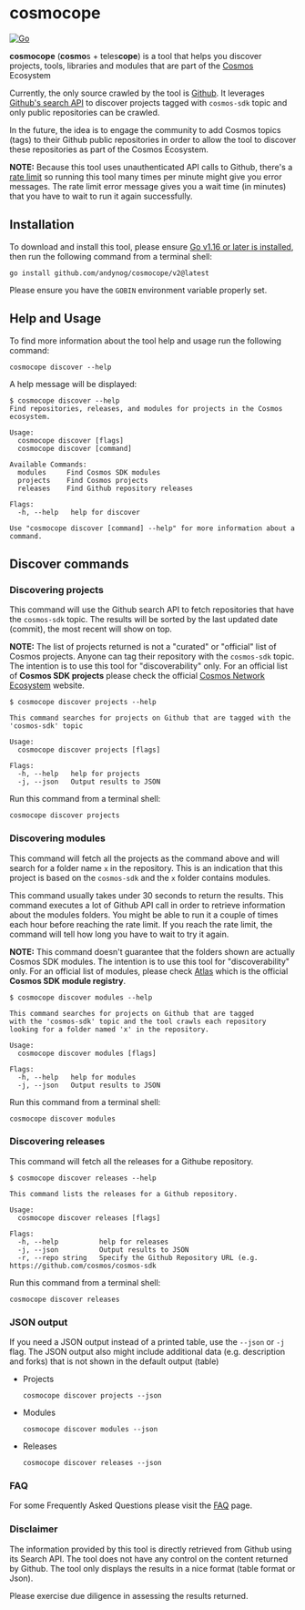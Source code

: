 # cosmocope

[![Go](https://github.com/andynog/cosmocope/actions/workflows/go.yml/badge.svg)](https://github.com/andynog/cosmocope/actions/workflows/go.yml)

**cosmocope** (**cosmo**s + teles**cope**) is a tool that helps you discover projects, tools, libraries and modules that are part of the [Cosmos](https://cosmos.network) Ecosystem

Currently, the only source crawled by the tool is [Github](https://github.com). 
It leverages [Github's search API](https://developer.github.com/v3/search) to discover projects 
tagged with `cosmos-sdk` topic and only public repositories can be crawled. 

In the future, the idea is to engage the community to add Cosmos topics (tags) to their Github public repositories in order to allow 
the tool to discover these repositories as part of the Cosmos Ecosystem.

**NOTE:** Because this tool uses unauthenticated API calls to Github, there's a [rate limit](https://developer.github.com/v3/search/#rate-limit) so running this tool many times per minute might give you error messages. The rate limit error message gives you a wait time (in minutes) that you have to wait to run it again successfully.

## Installation

To download and install this tool, please ensure
[Go v1.16 or later is installed](https://golang.org/dl/), then run the following command from a terminal shell:

```
go install github.com/andynog/cosmocope/v2@latest
```

Please ensure you have the `GOBIN` environment variable properly set.

## Help and Usage 

To find more information about the tool help and usage run the following command:

```
cosmocope discover --help
```

A help message will be displayed:

```
$ cosmocope discover --help
Find repositories, releases, and modules for projects in the Cosmos ecosystem.

Usage:
  cosmocope discover [flags]
  cosmocope discover [command]

Available Commands:
  modules     Find Cosmos SDK modules
  projects    Find Cosmos projects
  releases    Find Github repository releases

Flags:
  -h, --help   help for discover

Use "cosmocope discover [command] --help" for more information about a command.
```

## Discover commands

### Discovering projects

This command will use the Github search API to fetch repositories that have the `cosmos-sdk` topic. The results will be sorted by the last updated date (commit), the most recent will show on top.

**NOTE:** The list of projects returned is not a "curated" or "official" list of Cosmos projects. Anyone can tag their repository with the `cosmos-sdk` topic. The intention is to use this tool for "discoverability" only. For an official list of **Cosmos SDK projects** please check the official [Cosmos Network Ecosystem](https://cosmos.network/ecosystem) website.

```
$ cosmocope discover projects --help

This command searches for projects on Github that are tagged with the 'cosmos-sdk' topic

Usage:
  cosmocope discover projects [flags]

Flags:
  -h, --help   help for projects
  -j, --json   Output results to JSON

```
Run this command from a terminal shell:

```
cosmocope discover projects
```

### Discovering modules

This command will fetch all the projects as the command above and will search for a folder name `x` in the repository. This is an indication that this project is based on the `cosmos-sdk` and the `x` folder contains modules. 

This command usually takes under 30 seconds to return the results. This command executes a lot of Github API call in order to retrieve information about the modules folders. You might be able to run it a couple of times each hour before reaching the rate limit. If you reach the rate limit, the command will tell how long you have to wait to try it again.

**NOTE:** This command doesn't guarantee that the folders shown are actually Cosmos SDK modules. The intention is to use this tool for "discoverability" only. For an official list of modules, please check [Atlas](https://atlas.cosmos.network) which is the official **Cosmos SDK module registry**.

```
$ cosmocope discover modules --help

This command searches for projects on Github that are tagged 
with the 'cosmos-sdk' topic and the tool crawls each repository 
looking for a folder named 'x' in the repository.

Usage:
  cosmocope discover modules [flags]

Flags:
  -h, --help   help for modules
  -j, --json   Output results to JSON
```

Run this command from a terminal shell:

```
cosmocope discover modules
```


### Discovering releases

This command will fetch all the releases for a Githube repository. 

```
$ cosmocope discover releases --help

This command lists the releases for a Github repository.

Usage:
  cosmocope discover releases [flags]

Flags:
  -h, --help          help for releases
  -j, --json          Output results to JSON
  -r, --repo string   Specify the Github Repository URL (e.g. https://github.com/cosmos/cosmos-sdk
```

Run this command from a terminal shell:

```
cosmocope discover releases
```

### JSON output

If you need a JSON output instead of a printed table, use the `--json` or `-j` flag. The JSON output also might include additional data (e.g. description and forks) that is not shown in the default output (table)

* Projects
  
    ```
    cosmocope discover projects --json
    ```

* Modules
  
    ```
   cosmocope discover modules --json
   ```
  
* Releases 

    ```
   cosmocope discover releases --json
   ```

### FAQ

For some Frequently Asked Questions please visit the [FAQ](FAQ.md) page.

### Disclaimer

The information provided by this tool is directly retrieved from Github using its Search API. The tool does not have any control on the content returned by Github. The tool only displays the results in a nice format (table format or Json).

Please exercise due diligence in assessing the results returned.
